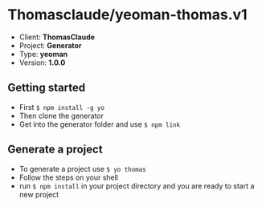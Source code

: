 # Thomasclaude/yeoman-thomas.v1

- Client: __ThomasClaude__
- Project: __Generator__
- Type: __yeoman__
- Version: __1.0.0__

## Getting started

- First `$ npm install -g yo`
- Then clone the generator
- Get into the generator folder and use `$ npm link`

## Generate a project

- To generate a project use `$ yo thomas`
- Follow the steps on your shell
- run `$ npm install` in your project directory and you are ready to start a new project



